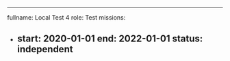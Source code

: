 ---
fullname: Local Test 4
role: Test
missions:
  - start: 2020-01-01
    end: 2022-01-01
    status: independent
    ---
